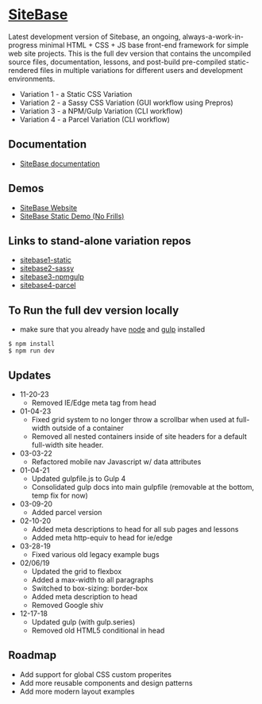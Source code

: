 # [SiteBase](https://kccnma.github.io/sitebase/ "SiteBase Demo")

Latest development version of Sitebase, an ongoing, always-a-work-in-progress minimal HTML + CSS + JS base front-end framework for simple web site projects. This is the full dev version that contains the uncompiled source files, documentation, lessons, and post-build pre-compiled static-rendered files in multiple variations for different users and development environments.

- Variation 1 - a Static CSS Variation
- Variation 2 - a Sassy CSS Variation (GUI workflow using Prepros)
- Variation 3 - a NPM/Gulp Variation (CLI workflow)
- Variation 4 - a Parcel Variation (CLI workflow)

## Documentation
- [SiteBase documentation](https://kccnma.github.io/sitebase/documentation.html "SiteBase Docs (incomplete)")

## Demos

- [SiteBase Website](https://kccnma.github.io/sitebase/ "SiteBase Website")
- [SiteBase Static Demo (No Frills)](https://kccnma.github.io/sitebase/variations/sitebase1/ "SiteBase Static Demo (No Frills)")

## Links to stand-alone variation repos

- [sitebase1-static](https://github.com/kccnma/sitebase1-static)
- [sitebase2-sassy](https://github.com/kccnma/sitebase2-sassy)
- [sitebase3-npmgulp](https://github.com/kccnma/sitebase3-npmgulp)
- [sitebase4-parcel](https://github.com/kccnma/sitebase4-parcel)

## To Run the full dev version locally
- make sure that you already have [node](https://nodejs.org/en/) and [gulp](https://gulpjs.com/) installed
```
$ npm install
$ npm run dev
```

## Updates
- 11-20-23
  - Removed IE/Edge meta tag from head
- 01-04-23
  - Fixed grid system to no longer throw a scrollbar when used at full-width outside of a container
  - Removed all nested containers inside of site headers for a default full-width site header.
- 03-03-22
  - Refactored mobile nav Javascript w/ data attributes
- 01-04-21
  - Updated gulpfile.js to Gulp 4
  - Consolidated gulp docs into main gulpfile (removable at the bottom, temp fix for now)
- 03-09-20
  - Added parcel version
- 02-10-20
  - Added meta descriptions to head for all sub pages and lessons
  - Added meta http-equiv to head for ie/edge
- 03-28-19
  - Fixed various old legacy example bugs
- 02/06/19
  - Updated the grid to flexbox
  - Added a max-width to all paragraphs
  - Switched to box-sizing: border-box
  - Added meta description to head
  - Removed Google shiv
- 12-17-18
  - Updated gulp (with gulp.series)
  - Removed old HTML5 conditional in head

## Roadmap
- Add support for global CSS custom properites
- Add more reusable components and design patterns
- Add more modern layout examples
